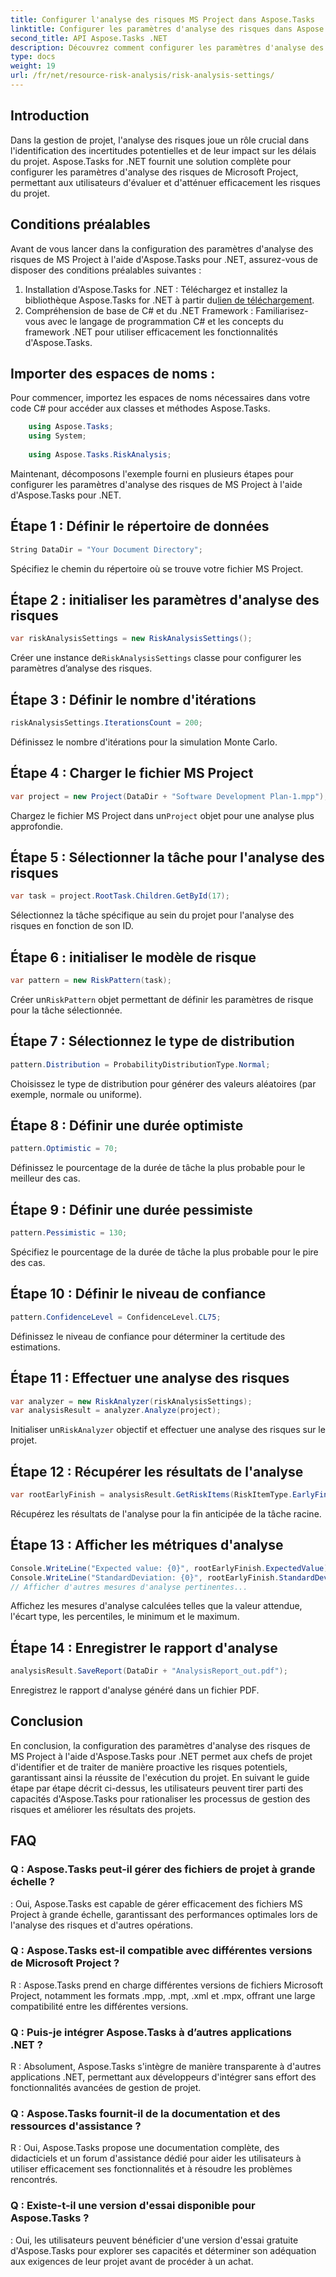 ```yaml
---
title: Configurer l'analyse des risques MS Project dans Aspose.Tasks
linktitle: Configurer les paramètres d'analyse des risques dans Aspose.Tasks
second_title: API Aspose.Tasks .NET
description: Découvrez comment configurer les paramètres d'analyse des risques MS Project à l'aide d'Aspose.Tasks pour .NET. Améliorez l’efficacité de la gestion de projet grâce à des techniques avancées d’évaluation des risques.
type: docs
weight: 19
url: /fr/net/resource-risk-analysis/risk-analysis-settings/
---
```

## Introduction
Dans la gestion de projet, l'analyse des risques joue un rôle crucial dans l'identification des incertitudes potentielles et de leur impact sur les délais du projet. Aspose.Tasks for .NET fournit une solution complète pour configurer les paramètres d'analyse des risques de Microsoft Project, permettant aux utilisateurs d'évaluer et d'atténuer efficacement les risques du projet.
## Conditions préalables

Avant de vous lancer dans la configuration des paramètres d'analyse des risques de MS Project à l'aide d'Aspose.Tasks pour .NET, assurez-vous de disposer des conditions préalables suivantes :
1.  Installation d'Aspose.Tasks for .NET : Téléchargez et installez la bibliothèque Aspose.Tasks for .NET à partir du[lien de téléchargement](https://releases.aspose.com/tasks/net/).
2. Compréhension de base de C# et du .NET Framework : Familiarisez-vous avec le langage de programmation C# et les concepts du framework .NET pour utiliser efficacement les fonctionnalités d'Aspose.Tasks.

## Importer des espaces de noms :
Pour commencer, importez les espaces de noms nécessaires dans votre code C# pour accéder aux classes et méthodes Aspose.Tasks.
```csharp
    using Aspose.Tasks;
    using System;
    
    using Aspose.Tasks.RiskAnalysis;
```

Maintenant, décomposons l'exemple fourni en plusieurs étapes pour configurer les paramètres d'analyse des risques de MS Project à l'aide d'Aspose.Tasks pour .NET.
## Étape 1 : Définir le répertoire de données
```csharp
String DataDir = "Your Document Directory";
```
Spécifiez le chemin du répertoire où se trouve votre fichier MS Project.
## Étape 2 : initialiser les paramètres d'analyse des risques
```csharp
var riskAnalysisSettings = new RiskAnalysisSettings();
```
 Créer une instance de`RiskAnalysisSettings` classe pour configurer les paramètres d’analyse des risques.
## Étape 3 : Définir le nombre d'itérations
```csharp
riskAnalysisSettings.IterationsCount = 200;
```
Définissez le nombre d'itérations pour la simulation Monte Carlo.
## Étape 4 : Charger le fichier MS Project
```csharp
var project = new Project(DataDir + "Software Development Plan-1.mpp");
```
 Chargez le fichier MS Project dans un`Project` objet pour une analyse plus approfondie.
## Étape 5 : Sélectionner la tâche pour l'analyse des risques
```csharp
var task = project.RootTask.Children.GetById(17);
```
Sélectionnez la tâche spécifique au sein du projet pour l'analyse des risques en fonction de son ID.
## Étape 6 : initialiser le modèle de risque
```csharp
var pattern = new RiskPattern(task);
```
 Créer un`RiskPattern` objet permettant de définir les paramètres de risque pour la tâche sélectionnée.
## Étape 7 : Sélectionnez le type de distribution
```csharp
pattern.Distribution = ProbabilityDistributionType.Normal;
```
Choisissez le type de distribution pour générer des valeurs aléatoires (par exemple, normale ou uniforme).
## Étape 8 : Définir une durée optimiste
```csharp
pattern.Optimistic = 70;
```
Définissez le pourcentage de la durée de tâche la plus probable pour le meilleur des cas.
## Étape 9 : Définir une durée pessimiste
```csharp
pattern.Pessimistic = 130;
```
Spécifiez le pourcentage de la durée de tâche la plus probable pour le pire des cas.
## Étape 10 : Définir le niveau de confiance
```csharp
pattern.ConfidenceLevel = ConfidenceLevel.CL75;
```
Définissez le niveau de confiance pour déterminer la certitude des estimations.
## Étape 11 : Effectuer une analyse des risques
```csharp
var analyzer = new RiskAnalyzer(riskAnalysisSettings);
var analysisResult = analyzer.Analyze(project);
```
 Initialiser un`RiskAnalyzer` objectif et effectuer une analyse des risques sur le projet.
## Étape 12 : Récupérer les résultats de l'analyse
```csharp
var rootEarlyFinish = analysisResult.GetRiskItems(RiskItemType.EarlyFinish).Get(project.RootTask);
```
Récupérez les résultats de l'analyse pour la fin anticipée de la tâche racine.
## Étape 13 : Afficher les métriques d'analyse
```csharp
Console.WriteLine("Expected value: {0}", rootEarlyFinish.ExpectedValue);
Console.WriteLine("StandardDeviation: {0}", rootEarlyFinish.StandardDeviation);
// Afficher d'autres mesures d'analyse pertinentes...
```
Affichez les mesures d'analyse calculées telles que la valeur attendue, l'écart type, les percentiles, le minimum et le maximum.
## Étape 14 : Enregistrer le rapport d'analyse
```csharp
analysisResult.SaveReport(DataDir + "AnalysisReport_out.pdf");
```
Enregistrez le rapport d'analyse généré dans un fichier PDF.

## Conclusion
En conclusion, la configuration des paramètres d'analyse des risques de MS Project à l'aide d'Aspose.Tasks pour .NET permet aux chefs de projet d'identifier et de traiter de manière proactive les risques potentiels, garantissant ainsi la réussite de l'exécution du projet. En suivant le guide étape par étape décrit ci-dessus, les utilisateurs peuvent tirer parti des capacités d'Aspose.Tasks pour rationaliser les processus de gestion des risques et améliorer les résultats des projets.
## FAQ
### Q : Aspose.Tasks peut-il gérer des fichiers de projet à grande échelle ?
: Oui, Aspose.Tasks est capable de gérer efficacement des fichiers MS Project à grande échelle, garantissant des performances optimales lors de l'analyse des risques et d'autres opérations.
### Q : Aspose.Tasks est-il compatible avec différentes versions de Microsoft Project ?
R : Aspose.Tasks prend en charge différentes versions de fichiers Microsoft Project, notamment les formats .mpp, .mpt, .xml et .mpx, offrant une large compatibilité entre les différentes versions.
### Q : Puis-je intégrer Aspose.Tasks à d’autres applications .NET ?
R : Absolument, Aspose.Tasks s'intègre de manière transparente à d'autres applications .NET, permettant aux développeurs d'intégrer sans effort des fonctionnalités avancées de gestion de projet.
### Q : Aspose.Tasks fournit-il de la documentation et des ressources d'assistance ?
R : Oui, Aspose.Tasks propose une documentation complète, des didacticiels et un forum d'assistance dédié pour aider les utilisateurs à utiliser efficacement ses fonctionnalités et à résoudre les problèmes rencontrés.
### Q : Existe-t-il une version d'essai disponible pour Aspose.Tasks ?
: Oui, les utilisateurs peuvent bénéficier d'une version d'essai gratuite d'Aspose.Tasks pour explorer ses capacités et déterminer son adéquation aux exigences de leur projet avant de procéder à un achat.